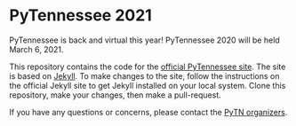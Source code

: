 PyTennessee 2021
================

PyTennessee is back and virtual this year! PyTennessee 2020 will be held March 6,
2021.

This repository contains the code for the [official PyTennessee site](https://www.pytennessee.org).
The site is based on [Jekyll](https://jekyllrb.com/). To make changes to the
site,  follow the instructions on the official Jekyll site to get Jekyll
installed on your local system. Clone this repository, make your changes, then
make a pull-request.

If you have any questions or concerns, please contact the
[PyTN organizers](mailto:organizers@pytennessee.org).

